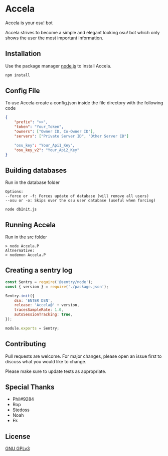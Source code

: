# Accela

Accela is your osu! bot

Accela strives to become a simple and elegant looking osu! bot which only shows the user the most important information.

## Installation

Use the package manager [node.js](https://nodejs.org/en/) to install Accela.

```bash
npm install
```

## Config File

To use Accela create a config.json inside the file directory with the following code

```json
{
	"prefix": ">>",
	"token": "Your_Token",
	"owners": ["Owner ID, Co-Owner ID"],
	"servers": ["Private Server ID", "Other Server ID"]

	"osu_key": "Your_Api1_Key",
	"osu_key_v2": "Your_Api2_Key"
}
```

## Building databases

Run in the database folder

```
Options:
--force or -f: Forces update of database (will remove all users)
--osu or -o: Skips over the osu user database (useful when forcing)

node dbInit.js
```

## Running Accela

Run in the src folder

```
> node Accela.P
Altnernative: 
> nodemon Accela.P
```

## Creating a sentry log

```js
const Sentry = require('@sentry/node');
const { version } = require('./package.json');

Sentry.init({
	dsn: 'ENTER DSN',
	release: 'Accela@' + version,
	tracesSampleRate: 1.0,
	autoSessionTracking: true,
});

module.exports = Sentry;
```

## Contributing
Pull requests are welcome. For major changes, please open an issue first to discuss what you would like to change.

Please make sure to update tests as appropriate.

## Special Thanks
- Phil#9284
- Rop
- Stedoss
- Noah
- Ek

## License
[GNU GPLv3](https://choosealicense.com/licenses/gpl-3.0/)
